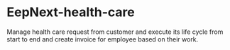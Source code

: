 # EepNext-health-care

Manage health care request from customer and execute its life cycle from start to end and create invoice for employee based on their work.
